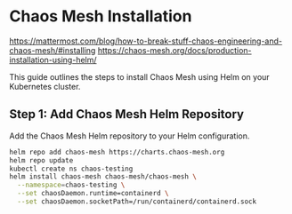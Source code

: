 # Chaos Mesh Installation
https://mattermost.com/blog/how-to-break-stuff-chaos-engineering-and-chaos-mesh/#installing
https://chaos-mesh.org/docs/production-installation-using-helm/

This guide outlines the steps to install Chaos Mesh using Helm on your Kubernetes cluster.

## Step 1: Add Chaos Mesh Helm Repository

Add the Chaos Mesh Helm repository to your Helm configuration.

```bash
helm repo add chaos-mesh https://charts.chaos-mesh.org
helm repo update
kubectl create ns chaos-testing
helm install chaos-mesh chaos-mesh/chaos-mesh \
  --namespace=chaos-testing \
  --set chaosDaemon.runtime=containerd \
  --set chaosDaemon.socketPath=/run/containerd/containerd.sock

